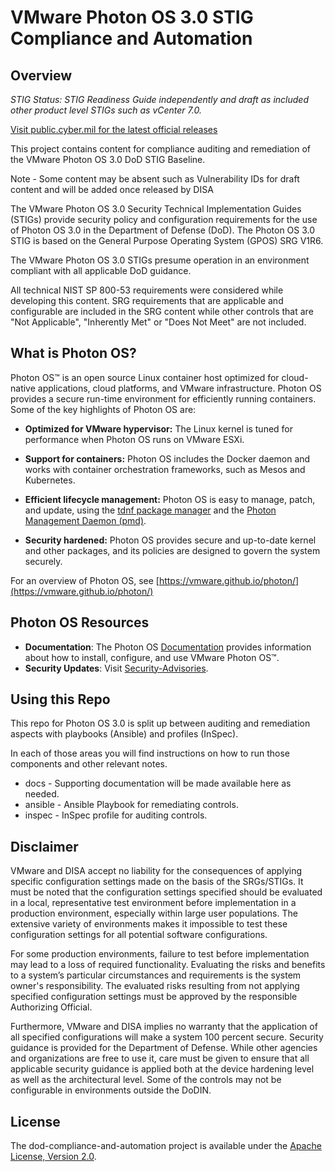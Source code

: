 # VMware Photon OS 3.0 STIG Compliance and Automation

## Overview
*STIG Status: STIG Readiness Guide independently and draft as included other product level STIGs such as vCenter 7.0.*

[Visit public.cyber.mil for the latest official releases](https://public.cyber.mil/stigs/)

This project contains content for compliance auditing and remediation of the VMware Photon OS 3.0 DoD STIG Baseline.

Note - Some content may be absent such as Vulnerability IDs for draft content and will be added once released by DISA  

The VMware Photon OS 3.0 Security Technical Implementation Guides (STIGs) provide security policy and configuration requirements for the use of Photon OS 3.0 in the Department of Defense (DoD). The Photon OS 3.0 STIG is based on the General Purpose Operating System (GPOS) SRG V1R6.

The VMware Photon OS 3.0 STIGs presume operation in an environment compliant with all applicable DoD guidance.

All technical NIST SP 800-53 requirements were considered while developing this content. SRG requirements that are applicable and configurable are included in the SRG content while other controls that are "Not Applicable", "Inherently Met" or "Does Not Meet" are not included.

## What is Photon OS?
Photon OS&trade; is an open source Linux container host optimized for cloud-native applications, cloud platforms, and VMware infrastructure. Photon OS provides a secure run-time environment for efficiently running containers. Some of the key highlights of Photon OS are:

- **Optimized for VMware hypervisor:** The Linux kernel is tuned for performance when Photon OS runs on VMware ESXi.

- **Support for containers:** Photon OS includes the Docker daemon and works with container orchestration frameworks, such as Mesos and Kubernetes.

- **Efficient lifecycle management:** Photon OS is easy to manage, patch, and update, using the [tdnf package manager](https://github.com/vmware/photon/blob/master/docs/photon-admin-guide.md#tiny-dnf-for-package-management) and the [Photon Management Daemon (pmd)](https://github.com/vmware/pmd).

- **Security hardened:** Photon OS provides secure and up-to-date kernel and other packages, and its policies are designed to govern the system securely.

For an overview of Photon OS, see [https://vmware.github.io/photon/](https://vmware.github.io/photon/)

## Photon OS Resources

- **Documentation**: The Photon OS [Documentation](https://vmware.github.io/photon/docs/) provides information about how to install, configure, and use VMware Photon OS™.
- **Security Updates**: Visit [Security-Advisories](https://github.com/vmware/photon/wiki/Security-Advisories).

## Using this Repo

This repo for Photon OS 3.0 is split up between auditing and remediation aspects with playbooks (Ansible) and profiles (InSpec).  

In each of those areas you will find instructions on how to run those components and other relevant notes.  

- docs - Supporting documentation will be made available here as needed.
- ansible - Ansible Playbook for remediating controls.
- inspec - InSpec profile for auditing controls.

## Disclaimer

VMware and DISA accept no liability for the consequences of applying specific configuration settings made on the basis of the SRGs/STIGs. It must be noted that the configuration settings specified should be evaluated in a local, representative test environment before implementation in a production environment, especially within large user populations. The extensive variety of environments makes it impossible to test these configuration settings for all potential software configurations.

For some production environments, failure to test before implementation may lead to a loss of required functionality. Evaluating the risks and benefits to a system’s particular circumstances and requirements is the system owner's responsibility. The evaluated risks resulting from not applying specified configuration settings must be approved by the responsible Authorizing Official.

Furthermore, VMware and DISA implies no warranty that the application of all specified configurations will make a system 100 percent secure. Security guidance is provided for the Department of Defense. While other agencies and organizations are free to use it, care must be given to ensure that all applicable security guidance is applied both at the device hardening level as well as the architectural level. Some of the controls may not be configurable in environments outside the DoDIN.

## License

The dod-compliance-and-automation project is available under the [Apache License, Version 2.0](LICENSE).
